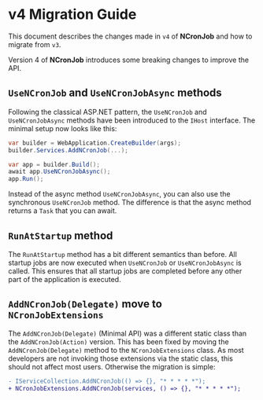 # v4 Migration Guide

This document describes the changes made in `v4` of **NCronJob** and how to migrate from `v3`.

Version 4 of **NCronJob** introduces some breaking changes to improve the API.

## `UseNCronJob` and `UseNCronJobAsync` methods
Following the classical ASP.NET pattern, the `UseNCronJob` and `UseNCronJobAsync` methods have been introduced to the `IHost` interface. The minimal setup now looks like this:

```csharp
var builder = WebApplication.CreateBuilder(args);
builder.Services.AddNCronJob(...);

var app = builder.Build();
await app.UseNCronJobAsync();
app.Run();
```

Instead of the async method `UseNCronJobAsync`, you can also use the synchronous `UseNCronJob` method. The difference is that the async method returns a `Task` that you can await.

## `RunAtStartup` method
The `RunAtStartup` method has a bit different semantics than before. All startup jobs are now executed when `UseNCronJob` or `UseNCronJobAsync` is called. This ensures that all startup jobs are completed before any other part of the application is executed.

## `AddNCronJob(Delegate)` move to `NCronJobExtensions`
The `AddNCronJob(Delegate)` (Minimal API) was a different static class than the `AddNCronJob(Action)` version. This has been fixed by moving the `AddNCronJob(Delegate)` method to the `NCronJobExtensions` class. As most developers are not invoking those extensions via the static class, this should not affect most users. Otherwise the migration is simple:

```diff
- IServiceCollection.AddNCronJob(() => {}, "* * * * *");
+ NCronJobExtensions.AddNCronJob(services, () => {}, "* * * * *");
```